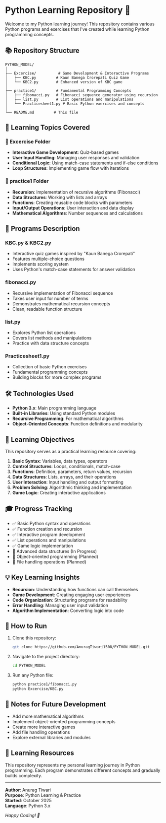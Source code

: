 # Python Learning Repository 🐍

Welcome to my Python learning journey! This repository contains various Python programs and exercises that I've created while learning Python programming concepts.

## 📚 Repository Structure

```
PYTHON_MODEL/
│
├── Excercise/          # Game Development & Interactive Programs
│   ├── KBC.py         # Kaun Banega Crorepati Quiz Game
│   └── KBC2.py        # Enhanced version of KBC game
│
├── practice1/         # Fundamental Programming Concepts
│   ├── fibonacci.py   # Fibonacci sequence generator using recursion
│   ├── list.py        # List operations and manipulations
│   └── Practicesheet1.py # Basic Python exercises and concepts
│
└── README.md         # This file
```

## 🎯 Learning Topics Covered

### 📁 Excercise Folder
- **Interactive Game Development**: Quiz-based games
- **User Input Handling**: Managing user responses and validation
- **Conditional Logic**: Using match-case statements and if-else conditions
- **Loop Structures**: Implementing game flow with iterations

### 📁 practice1 Folder
- **Recursion**: Implementation of recursive algorithms (Fibonacci)
- **Data Structures**: Working with lists and arrays
- **Functions**: Creating reusable code blocks with parameters
- **Input/Output Operations**: User interaction and data display
- **Mathematical Algorithms**: Number sequences and calculations

## 🚀 Programs Description

### KBC.py & KBC2.py
- Interactive quiz games inspired by "Kaun Banega Crorepati"
- Features multiple-choice questions
- Implements scoring system
- Uses Python's match-case statements for answer validation

### fibonacci.py
- Recursive implementation of Fibonacci sequence
- Takes user input for number of terms
- Demonstrates mathematical recursion concepts
- Clean, readable function structure

### list.py
- Explores Python list operations
- Covers list methods and manipulations
- Practice with data structure concepts

### Practicesheet1.py
- Collection of basic Python exercises
- Fundamental programming concepts
- Building blocks for more complex programs

## 🛠️ Technologies Used

- **Python 3.x**: Main programming language
- **Built-in Libraries**: Using standard Python modules
- **Recursive Programming**: For mathematical algorithms
- **Object-Oriented Concepts**: Function definitions and modularity

## 📖 Learning Objectives

This repository serves as a practical learning resource covering:

1. **Basic Syntax**: Variables, data types, operators
2. **Control Structures**: Loops, conditionals, match-case
3. **Functions**: Definition, parameters, return values, recursion
4. **Data Structures**: Lists, arrays, and their operations
5. **User Interaction**: Input handling and output formatting
6. **Problem Solving**: Algorithmic thinking and implementation
7. **Game Logic**: Creating interactive applications

## 🎓 Progress Tracking

- ✅ Basic Python syntax and operations
- ✅ Function creation and recursion
- ✅ Interactive program development
- ✅ List operations and manipulations
- ✅ Game logic implementation
- 🔄 Advanced data structures (In Progress)
- 🔄 Object-oriented programming (Planned)
- 🔄 File handling operations (Planned)

## 💡 Key Learning Insights

- **Recursion**: Understanding how functions can call themselves
- **Game Development**: Creating engaging user experiences
- **Code Organization**: Structuring programs for readability
- **Error Handling**: Managing user input validation
- **Algorithm Implementation**: Converting logic into code

## 🔧 How to Run

1. Clone this repository:
   ```bash
   git clone https://github.com/AnuragTiwari1508/PYTHON_MODEL.git
   ```

2. Navigate to the project directory:
   ```bash
   cd PYTHON_MODEL
   ```

3. Run any Python file:
   ```bash
   python practice1/fibonacci.py
   python Excercise/KBC.py
   ```

## 📝 Notes for Future Development

- Add more mathematical algorithms
- Implement object-oriented programming concepts
- Create more interactive games
- Add file handling operations
- Explore external libraries and modules

## 🤝 Learning Resources

This repository represents my personal learning journey in Python programming. Each program demonstrates different concepts and gradually builds complexity.

---

**Author**: Anurag Tiwari  
**Purpose**: Python Learning & Practice  
**Started**: October 2025  
**Language**: Python 3.x

*Happy Coding! 🚀*